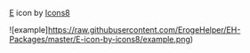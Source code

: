 <a target="_blank" href="https://icons8.com/icon/111066/e">E</a> icon by <a target="_blank" href="https://icons8.com">Icons8</a>

![example]https://raw.githubusercontent.com/ErogeHelper/EH-Packages/master/E-icon-by-icons8/example.png)

